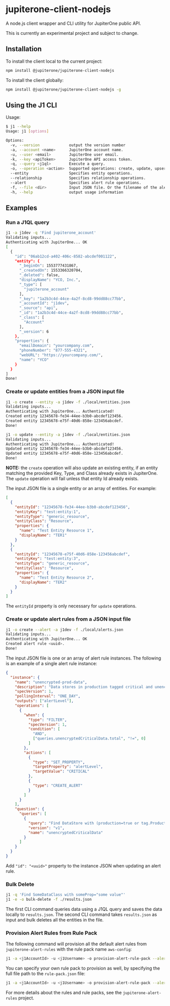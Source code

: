 # jupiterone-client-nodejs

A node.js client wrapper and CLI utility for JupiterOne public API.

This is currently an experimental project and subject to change.

## Installation

To install the client local to the current project:

```bash
npm install @jupiterone/jupiterone-client-nodejs
```

To install the client globally:

```bash
npm install @jupiterone/jupiterone-client-nodejs -g
```

## Using the J1 CLI

Usage:

```bash
$ j1 --help
Usage: j1 [options]

Options:
  -v, --version             output the version number
  -a, --account <name>      JupiterOne account name.
  -u, --user <email>        JupiterOne user email.
  -k, --key <apiToken>      JupiterOne API access token.
  -q, --query <j1ql>        Execute a query.
  -o, --operation <action>  Supported operations: create, update, upsert, delete, bulk-delete, provision-alert-rule-pack
  --entity                  Specifies entity operations.
  --relationship            Specifies relationship operations.
  --alert                   Specifies alert rule operations.
  -f, --file <dir>          Input JSON file. Or the filename of the alert rule pack.
  -h, --help                output usage information
```

## Examples

### Run a J1QL query

```bash
j1 -a j1dev -q 'Find jupiterone_account'
Validating inputs...
Authenticating with JupiterOne... OK
[
  {
    "id": "06ab12cd-a402-406c-8582-abcdef001122",
    "entity": {
      "_beginOn": 1553777431867,
      "_createdOn": 1553366320704,
      "_deleted": false,
      "displayName": "YCO, Inc.",
      "_type": [
        "jupiterone_account"
      ],
      "_key": "1a2b3c4d-44ce-4a2f-8cd8-99dd88cc77bb",
      "_accountId": "j1dev",
      "_source": "api",
      "_id": "1a2b3c4d-44ce-4a2f-8cd8-99dd88cc77bb",
      "_class": [
        "Account"
      ],
      "_version": 6
    },
    "properties": {
      "emailDomain": "yourcompany.com",
      "phoneNumber": "877-555-4321",
      "webURL": "https://yourcompany.com/",
      "name": "YCO"
    }
  }
]
Done!
```

### Create or update entities from a JSON input file

```bash
j1 -o create --entity -a j1dev -f ./local/entities.json
Validating inputs...
Authenticating with JupiterOne... Authenticated!
Created entity 12345678-fe34-44ee-b3b0-abcdef123456.
Created entity 12345678-e75f-40d6-858e-123456abcdef.
Done!

j1 -o update --entity -a j1dev -f ./local/entities.json
Validating inputs...
Authenticating with JupiterOne... Authenticated!
Updated entity 12345678-fe34-44ee-b3b0-abcdef123456.
Updated entity 12345678-e75f-40d6-858e-123456abcdef.
Done!
```

**NOTE:** the `create` operation will also update an existing entity, if an entity
matching the provided Key, Type, and Class already exists in JupiterOne. The
`update` operation will fail unless that entity Id already exists.

The input JSON file is a single entity or an array of entities. For example:

```json
[
  {
    "entityId": "12345678-fe34-44ee-b3b0-abcdef123456",
    "entityKey": "test:entity:1",
    "entityType": "generic_resource",
    "entityClass": "Resource",
    "properties": {
      "name": "Test Entity Resource 1",
      "displayName": "TER1"
    }
  },
  {
    "entityId": "12345678-e75f-40d6-858e-123456abcdef",
    "entityKey": "test:entity:3",
    "entityType": "generic_resource",
    "entityClass": "Resource",
    "properties": {
      "name": "Test Entity Resource 2",
      "displayName": "TER2"
    }
  }
]
```

The `entityId` property is only necessary for `update` operations.

### Create or update alert rules from a JSON input file

```bash
j1 -o create --alert -a j1dev -f ./local/alerts.json
Validating inputs...
Authenticating with JupiterOne... OK
Created alert rule <uuid>.
Done!
```

The input JSON file is one or an array of alert rule instances. The following is
an example of a single alert rule instance:

```json
{
  "instance": {
    "name": "unencrypted-prod-data",
    "description": "Data stores in production tagged critical and unencrypted",
    "specVersion": 1,
    "pollingInterval": "ONE_DAY",
    "outputs": ["alertLevel"],
    "operations": [
      {
        "when": {
          "type": "FILTER",
          "specVersion": 1,
          "condition": [
            "AND",
            ["queries.unencryptedCriticalData.total", "!=", 0]
          ]
        },
        "actions": [
          {
            "type": "SET_PROPERTY",
            "targetProperty": "alertLevel",
            "targetValue": "CRITICAL"
          },
          {
            "type": "CREATE_ALERT"
          }
        ]
      }
    ],
    "question": {
      "queries": [
        {
          "query": "Find DataStore with (production=true or tag.Production=true) and classification='critical' and encrypted!=true as d return d.tag.AccountName as Account, d.displayName as UnencryptedDataStores, d._type as Type, d.encrypted as Encrypted",
          "version": "v1",
          "name": "unencryptedCriticalData"
        }
      ]
    }
  }
}
```

Add `"id": "<uuid>"` property to the instance JSON when updating an alert rule.

### Bulk Delete

```bash
j1 -q 'Find SomeDataClass with someProp="some value"'
j1 -e -o bulk-delete -f ./results.json
```

The first CLI command queries data using a J1QL query and saves the data locally to `results.json`.
The second CLI command takes `results.json` as input and bulk deletes all the entities in the file.

### Provision Alert Rules from Rule Pack

The following command will provision all the default alert rules from
`jupiterone-alert-rules` with the rule pack name `aws-config`:

```bash
j1 -a <j1AccountId> -u <j1Username> -o provision-alert-rule-pack --alert -f aws-config
```

You can specify your own rule pack to provision as well, by specifying the full
file path to the `rule-pack.json` file:

```bash
j1 -a <j1AccountId> -u <j1Username> -o provision-alert-rule-pack --alert -f path/to/your/rule-pack.json
```

For more details about the rules and rule packs, see the
`jupiterone-alert-rules` project.
